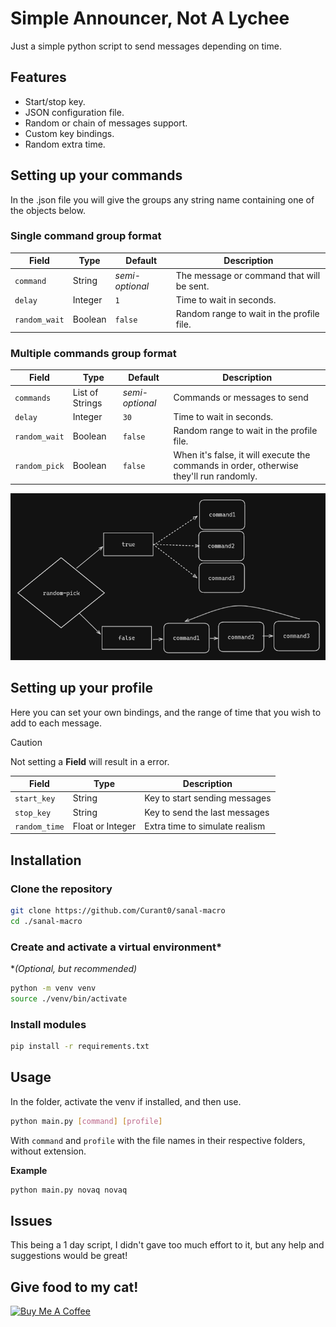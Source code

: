 # Simple Announcer, Not A Lychee
Just a simple python script to send messages depending on time.

## Features

- Start/stop key.
- JSON configuration file.
- Random or chain of messages support.
- Custom key bindings.
- Random extra time.

## Setting up your commands

In the .json file you will give the groups any string name containing one of the objects below.

### Single command group format

| Field | Type | Default |  Description |
| -- | -- | -- | -- |
| `command` | String | _semi-optional_ | The message or command that will be sent. |
| `delay` | Integer | `1` | Time to wait in seconds. |
| `random_wait` | Boolean | `false` | Random range to wait in the profile file. |

### Multiple commands group format

| Field | Type | Default | Description |
| -- | -- | -- | -- |
| `commands` | List of Strings | _semi-optional_ | Commands or messages to send |
| `delay` | Integer | `30` | Time to wait in seconds. |
| `random_wait` | Boolean | `false` | Random range to wait in the profile file. |
| `random_pick` | Boolean | `false` | When it's false, it will execute the commands in order, otherwise they'll run randomly. |

![random_pick usage](diagram.png)

## Setting up your profile

Here you can set your own bindings, and the range of time that you wish to add to each message.
> [!CAUTION]
> Not setting a **Field** will result in a error.

| Field | Type | Description |
| -- | -- | -- |
| `start_key` | String | Key to start sending messages |
| `stop_key` | String | Key to send the last messages |
| `random_time` | Float or Integer | Extra time to simulate realism |

## Installation

### Clone the repository
```bash
git clone https://github.com/Curant0/sanal-macro
cd ./sanal-macro
```

### Create and activate a virtual environment\*
\**(Optional, but recommended)*
```bash
python -m venv venv
source ./venv/bin/activate
```

### Install modules
```bash
pip install -r requirements.txt
```

## Usage

In the folder, activate the venv if installed, and then use.
```bash
python main.py [command] [profile]
```

With `command` and `profile` with the file names in their respective folders, without extension.

**Example**
```bash
python main.py novaq novaq
```

## Issues
This being a 1 day script, I didn't gave too much effort to it, but any help and suggestions would be great!

## Give food to my cat!

<a href="https://www.buymeacoffee.com/Curant0" target="_blank"><img src="https://cdn.buymeacoffee.com/buttons/default-orange.png" alt="Buy Me A Coffee" height="41" width="174"></a>

